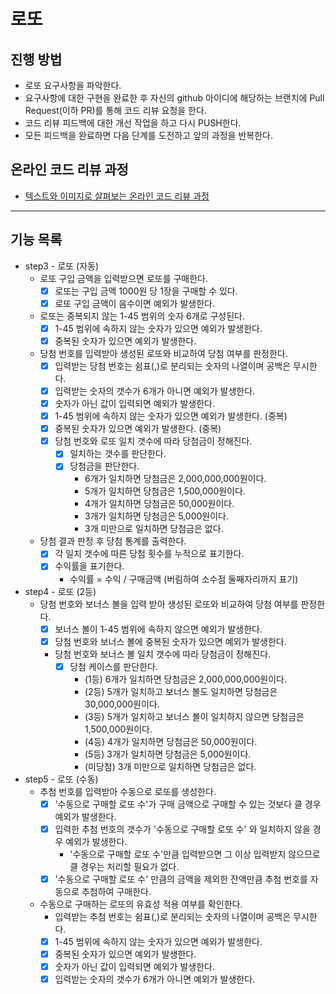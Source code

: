 # 로또
## 진행 방법
* 로또 요구사항을 파악한다.
* 요구사항에 대한 구현을 완료한 후 자신의 github 아이디에 해당하는 브랜치에 Pull Request(이하 PR)를 통해 코드 리뷰 요청을 한다.
* 코드 리뷰 피드백에 대한 개선 작업을 하고 다시 PUSH한다.
* 모든 피드백을 완료하면 다음 단계를 도전하고 앞의 과정을 반복한다.

## 온라인 코드 리뷰 과정
* [텍스트와 이미지로 살펴보는 온라인 코드 리뷰 과정](https://github.com/next-step/nextstep-docs/tree/master/codereview)

---

## 기능 목록
* step3 - 로또 (자동)
  * 로또 구입 금액을 입력받으면 로또를 구매한다.
    * [x] 로또는 구입 금액 1000원 당 1장을 구매할 수 있다.
    * [x] 로또 구입 금액이 음수이면 예외가 발생한다.
  * 로또는 중복되지 않는 1-45 범위의 숫자 6개로 구성된다.
    * [x] 1-45 범위에 속하지 않는 숫자가 있으면 예외가 발생한다.
    * [x] 중복된 숫자가 있으면 예외가 발생한다.
  * 당첨 번호를 입력받아 생성된 로또와 비교하여 당첨 여부를 판정한다.
    * [x] 입력받는 당첨 번호는 쉼표(,)로 분리되는 숫자의 나열이며 공백은 무시한다.
    * [x] 입력받는 숫자의 갯수가 6개가 아니면 예외가 발생한다.
    * [x] 숫자가 아닌 값이 입력되면 예외가 발생한다.
    * [x] 1-45 범위에 속하지 않는 숫자가 있으면 예외가 발생한다. (중복)
    * [x] 중복된 숫자가 있으면 예외가 발생한다. (중복)
    * [x] 당첨 번호와 로또 일치 갯수에 따라 당첨금이 정해진다.
      * [x] 일치하는 갯수를 판단한다.
      * [x] 당첨금을 판단한다.
        * 6개가 일치하면 당첨금은 2,000,000,000원이다.
        * 5개가 일치하면 당첨금은 1,500,000원이다.
        * 4개가 일치하면 당첨금은 50,000원이다.
        * 3개가 일치하면 당첨금은 5,000원이다.
        * 3개 미만으로 일치하면 당첨금은 없다.
  * 당첨 결과 판정 후 당첨 통계를 출력한다.
    * [x] 각 일치 갯수에 따른 당첨 횟수를 누적으로 표기한다.
    * [x] 수익률을 표기한다.
      * 수익률 = 수익 / 구매금액 (버림하여 소수점 둘째자리까지 표기)
* step4 - 로또 (2등)
  * 당첨 번호와 보너스 볼을 입력 받아 생성된 로또와 비교하여 당첨 여부를 판정한다.
    * [x] 보너스 볼이 1-45 범위에 속하지 않으면 예외가 발생한다.
    * [x] 당첨 번호와 보너스 볼에 중복된 숫자가 있으면 예외가 발생한다.
    * 당첨 번호와 보너스 볼 일치 갯수에 따라 당첨금이 정해진다.
      * [x] 당첨 케이스를 판단한다.
        * (1등) 6개가 일치하면 당첨금은 2,000,000,000원이다.
        * (2등) 5개가 일치하고 보너스 볼도 일치하면 당첨금은 30,000,000원이다.
        * (3등) 5개가 일치하고 보너스 볼이 일치하지 않으면 당첨금은 1,500,000원이다.
        * (4등) 4개가 일치하면 당첨금은 50,000원이다.
        * (5등) 3개가 일치하면 당첨금은 5,000원이다.
        * (미당첨) 3개 미만으로 일치하면 당첨금은 없다.
* step5 - 로또 (수동)
  * 추첨 번호를 입력받아 수동으로 로또를 생성한다.
    * [x] '수동으로 구매할 로또 수'가 구매 금액으로 구매할 수 있는 것보다 클 경우 예외가 발생한다.
    * [x] 입력한 추첨 번호의 갯수가 '수동으로 구매할 로또 수' 와 일치하지 않을 경우 예외가 발생한다.
      * '수동으로 구매할 로또 수'만큼 입력받으면 그 이상 입력받지 않으므로 클 경우는 처리할 필요가 없다.
    * [x] '수동으로 구매할 로또 수' 만큼의 금액을 제외한 잔액만큼 추첨 번호를 자동으로 추첨하여 구매한다.
  * 수동으로 구매하는 로또의 유효성 적용 여부를 확인한다.
    * 입력받는 추첨 번호는 쉼표(,)로 분리되는 숫자의 나열이며 공백은 무시한다.
    * [x] 1-45 범위에 속하지 않는 숫자가 있으면 예외가 발생한다.
    * [x] 중복된 숫자가 있으면 예외가 발생한다.
    * [x] 숫자가 아닌 값이 입력되면 예외가 발생한다.
    * [x] 입력받는 숫자의 갯수가 6개가 아니면 예외가 발생한다.